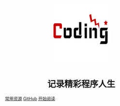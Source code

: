 <p align="center">
<img src="./pic/logo2.png" width="200" height="200"/>
</p>
<h1 align="center">记录精彩程序人生</h1>

[常用资源](https://shimo.im/docs/MuiACIg1HlYfVxrj/)
[GitHub](https://github.com/yamw/CodingRecord)
[开始阅读](#docsify-demo)




